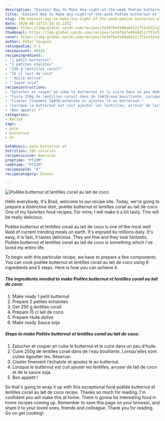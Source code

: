 ```yaml
---
description: "Easiest Way to Make Any-night-of-the-week Poêlée butternut et lentilles corail au lait de coco"
title: "Easiest Way to Make Any-night-of-the-week Poêlée butternut et lentilles corail au lait de coco"
slug: 196-easiest-way-to-make-any-night-of-the-week-poelee-butternut-et-lentilles-corail-au-lait-de-coco
date: 2020-08-31T13:16:15.215Z
image: https://img-global.cpcdn.com/recipes/5e34f8afe68a6d12/751x532cq70/poelee-butternut-et-lentilles-corail-au-lait-de-coco-photo-principale-de-la-recette.jpg
thumbnail: https://img-global.cpcdn.com/recipes/5e34f8afe68a6d12/751x532cq70/poelee-butternut-et-lentilles-corail-au-lait-de-coco-photo-principale-de-la-recette.jpg
cover: https://img-global.cpcdn.com/recipes/5e34f8afe68a6d12/751x532cq70/poelee-butternut-et-lentilles-corail-au-lait-de-coco-photo-principale-de-la-recette.jpg
author: Peter Vasquez
ratingvalue: 4.5
reviewcount: 46026
recipeingredient:
- "1 petit butternut"
- "2 petites chalotes"
- "250 g lentilles corail"
- "15 cl lait de coco"
- " Huile dolive"
- " Sauce soja"
recipeinstructions:
- "Eplucher et couper en cube le butternut et le cuire dans un peu d&#39;huile."
- "Cuire 250g de lentilles corail dans de l&#39;eau bouillante. Lorsqu&#39;elles sont cuites égoutter les. Réserver."
- "Ciseler finement l&#39;échalote et ajoutez le au butternut."
- "Lorsque le butternut est cuit ajouter les lentilles, arroser de lait de coco et de la sauce soja."
- "Bon appétit !"
categories:
- Recipe
tags:
- pole
- butternut
- et

katakunci: pole butternut et 
nutrition: 181 calories
recipecuisine: American
preptime: "PT18M"
cooktime: "PT31M"
recipeyield: "4"
recipecategory: Dinner

---
```



![Poêlée butternut et lentilles corail au lait de coco](https://img-global.cpcdn.com/recipes/5e34f8afe68a6d12/751x532cq70/poelee-butternut-et-lentilles-corail-au-lait-de-coco-photo-principale-de-la-recette.jpg)

Hello everybody, it's Brad, welcome to our recipe site. Today, we're going to prepare a distinctive dish, poêlée butternut et lentilles corail au lait de coco. One of my favorites food recipes. For mine, I will make it a bit tasty. This will be really delicious.



Poêlée butternut et lentilles corail au lait de coco is one of the most well liked of current trending meals on earth. It's enjoyed by millions daily. It's easy, it is fast, it tastes delicious. They are fine and they look fantastic. Poêlée butternut et lentilles corail au lait de coco is something which I've loved my entire life.


To begin with this particular recipe, we have to prepare a few components. You can cook poêlée butternut et lentilles corail au lait de coco using 6 ingredients and 5 steps. Here is how you can achieve it.

<!--inarticleads1-->

##### The ingredients needed to make Poêlée butternut et lentilles corail au lait de coco:

1. Make ready 1 petit butternut
1. Prepare 2 petites échalotes
1. Get 250 g lentilles corail
1. Prepare 15 cl lait de coco
1. Prepare  Huile dolive
1. Make ready  Sauce soja




<!--inarticleads2-->

##### Steps to make Poêlée butternut et lentilles corail au lait de coco:

1. Eplucher et couper en cube le butternut et le cuire dans un peu d&#39;huile.
1. Cuire 250g de lentilles corail dans de l&#39;eau bouillante. Lorsqu&#39;elles sont cuites égoutter les. Réserver.
1. Ciseler finement l&#39;échalote et ajoutez le au butternut.
1. Lorsque le butternut est cuit ajouter les lentilles, arroser de lait de coco et de la sauce soja.
1. Bon appétit !




So that's going to wrap it up with this exceptional food poêlée butternut et lentilles corail au lait de coco recipe. Thanks so much for reading. I'm confident you will make this at home. There is gonna be interesting food in home recipes coming up. Remember to save this page on your browser, and share it to your loved ones, friends and colleague. Thank you for reading. Go on get cooking!

